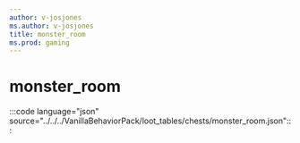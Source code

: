 ```yaml
---
author: v-josjones
ms.author: v-josjones
title: monster_room
ms.prod: gaming
---
```


# monster_room

:::code language="json" source="../../../VanillaBehaviorPack/loot_tables/chests/monster_room.json":::